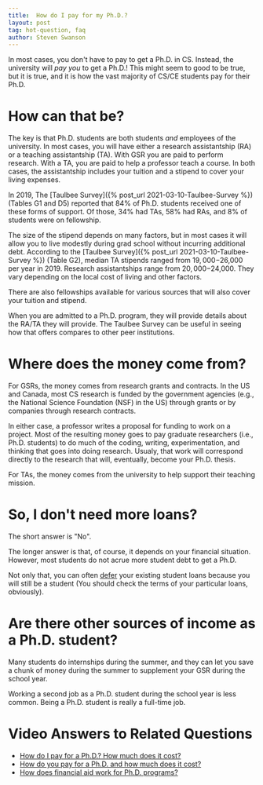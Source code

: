 ```yaml
---
title:  How do I pay for my Ph.D.?
layout: post
tag: hot-question, faq
author: Steven Swanson
---
```


In most cases, you don't have to pay to get a Ph.D. in CS.  Instead, the
university will _pay you_ to get a Ph.D.!  This might seem to good to be true,
but it is true, and it is how the vast majority of CS/CE students pay for their
Ph.D.

# How can that be?

The key is that Ph.D. students are both students _and_ employees of the
university.  In most cases, you will have either a research assistantship (RA)
or a teaching assistantship (TA).  With GSR you are paid to perform research.
With a TA, you are paid to help a professor teach a course.  In both cases, the
assistantship includes your tuition and a stipend to cover your living
expenses.

In 2019, The [Taulbee Survey]({% post_url 2021-03-10-Taulbee-Survey %}) (Tables
G1 and D5) reported that 84% of Ph.D. students received one of these forms of
support.  Of those, 34% had TAs, 58% had RAs, and 8% of students were on
fellowship.

The size of the stipend depends on many factors, but in most cases it will
allow you to live modestly during grad school without incurring additional
debt.  According to the [Taulbee Survey]({% post_url 2021-03-10-Taulbee-Survey
%}) (Table G2), median TA stipends ranged from $19,000-$26,000 per year
in 2019.  Research assistantships range from $20,000-$24,000.  They vary
depending on the local cost of living and other factors.

There are also fellowships available for various sources that will also cover
your tuition and stipend.

When you are admitted to a Ph.D. program, they will provide details about the
RA/TA they will provide.  The Taulbee Survey can be useful in seeing how that
offers compares to other peer institutions.

# Where does the money come from?

For GSRs, the money comes from research grants and contracts.  In the US and
Canada, most CS research is funded by the government agencies (e.g., the
National Science Foundation (NSF) in the US) through grants or by companies
through research contracts.

In either case, a professor writes a proposal for funding to work on a project.
Most of the resulting money goes to pay graduate researchers (i.e.,
Ph.D. students) to do much of the coding, writing, experimentation, and
thinking that goes into doing research.  Usualy, that work will correspond
directly to the research that will, eventually, become your Ph.D. thesis.

For TAs, the money comes from the university to help support their teaching
mission.

# So, I don't need more loans?

The short answer is "No".

The longer answer is that, of course, it depends on your financial situation.
However, most students do not acrue more student debt to get a Ph.D.  

Not only that, you can often
[defer](https://studentaid.gov/manage-loans/lower-payments/get-temporary-relief/deferment)
your existing student loans because you will still be a student (You should
check the terms of your particular loans, obviously).

# Are there other sources of income as a Ph.D. student?

Many students do internships during the summer, and they can let you save a
chunk of money during the summer to supplement your GSR during the school year.

Working a second job as a Ph.D. student during the school year is less common.
Being a Ph.D. student is really a full-time job.

# Video Answers to Related Questions

* [How do I pay for a Ph.D.? How much does it cost? ](https://www.youtube.com/watch?v=BWJKhhgPcf4&t=370s)
* [How do you pay for a Ph.D. and how much does it cost?](https://www.youtube.com/watch?v=thZdtIQ3i_g&t=859s)
* [How does financial aid work for Ph.D. programs?](https://www.youtube.com/watch?v=151sL2rTLXA&t=3247s)
